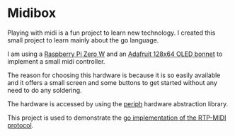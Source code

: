 # Midibox

Playing with midi is a fun project to learn new technology. I created this small project to learn mainly about
the go language.

I am using a [Raspberry Pi Zero W](https://www.raspberrypi.org/products/raspberry-pi-zero-w/) and an
[Adafruit 128x64 OLED bonnet](https://www.adafruit.com/product/3531) to implement a small midi controller.

The reason for choosing this hardware is because it is so easily available and it offers a small screen and
some buttons to get started without any need to do any soldering.

The hardware is accessed by using the [periph](https://periph.io) hardware abstraction library.

This project is used to demonstrate the [go implementation of the RTP-MIDI protocol](https://github.com/laenzlinger/go-midi-rtp).